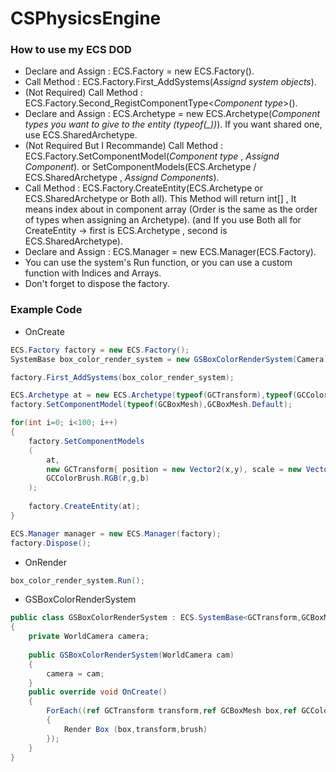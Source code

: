 # CSPhysicsEngine
  
  
### How to use my ECS DOD
- Declare and Assign : ECS.Factory = new ECS.Factory().
- Call Method : ECS.Factory.First_AddSystems(*Assignd system objects*).
- (Not Required) Call Method : ECS.Factory.Second_RegistComponentType<*Component type*>().
- Declare and Assign : ECS.Archetype = new ECS.Archetype(*Component types you want to give to the entity (typeof(_))*).
	If you want shared one, use ECS.SharedArchetype.
- (Not Required But I Recommande) Call Method : ECS.Factory.SetComponentModel(*Component type* , *Assignd Component*).
	or SetComponentModels(ECS.Archetype / ECS.SharedArchetype , *Assignd Components*).
- Call Method : ECS.Factory.CreateEntity(ECS.Archetype or ECS.SharedArchetype or Both all).
	This Method will return int[] , It means index about in component array (Order is the same as the order of types when assigning an Archetype).
	(and If you use Both all for CreateEntity -> first is ECS.Archetype , second is ECS.SharedArchetype).
- Declare and Assign : ECS.Manager = new ECS.Manager(ECS.Factory).
- You can use the system's Run function, or you can use a custom function with Indices and Arrays.
- Don't forget to dispose the factory.


### Example Code

- OnCreate
```cs
ECS.Factory factory = new ECS.Factory();
SystemBase box_color_render_system = new GSBoxColorRenderSystem(Camera);

factory.First_AddSystems(box_color_render_system);

ECS.Archetype at = new ECS.Archetype(typeof(GCTransform),typeof(GCColorBrush),typeof(GCBoxMesh));
factory.SetComponentModel(typeof(GCBoxMesh),GCBoxMesh.Default);

for(int i=0; i<100; i++)
{
	factory.SetComponentModels
	(
		at,
		new GCTransform{ position = new Vector2(x,y), scale = new Vector2(sizex,sizey) },
		GCColorBrush.RGB(r,g,b)
	);
	
	factory.CreateEntity(at);
}

ECS.Manager manager = new ECS.Manager(factory);
factory.Dispose();
```
- OnRender
```cs
box_color_render_system.Run();
```
- GSBoxColorRenderSystem
```cs
public class GSBoxColorRenderSystem : ECS.SystemBase<GCTransform,GCBoxMesh,GCColorBrush>
{
	private WorldCamera camera;
	
	public GSBoxColorRenderSystem(WorldCamera cam)
	{
		camera = cam;
	}
	public override void OnCreate()
	{
		ForEach((ref GCTransform transform,ref GCBoxMesh box,ref GCColorBrush brush) =>
		{
			Render Box (box,transform,brush)
		});
	}
}
```
